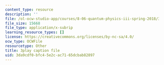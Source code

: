```yaml
---
content_type: resource
description: ''
file: /ol-ocw-studio-app/courses/8-06-quantum-physics-iii-spring-2018/3da9cdf0bfc45e2cac7165dcbab82897_dodj1I-IjWM.vtt
file_size: 15668
file_type: application/x-subrip
learning_resource_types: []
license: https://creativecommons.org/licenses/by-nc-sa/4.0/
ocw_type: OCWFile
resourcetype: Other
title: 3play caption file
uid: 3da9cdf0-bfc4-5e2c-ac71-65dcbab82897
---
```

